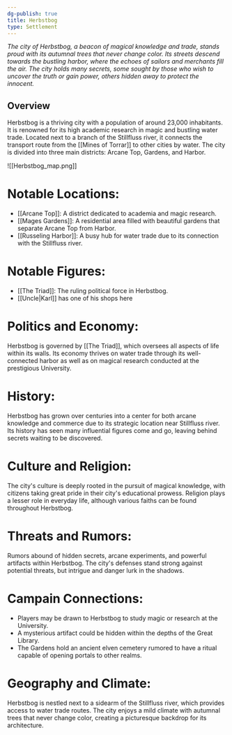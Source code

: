 ```yaml
---
dg-publish: true
title: Herbstbog
type: Settlement
---
```



*The city of Herbstbog, a beacon of magical knowledge and trade, stands proud with its autumnal trees that never change color. Its streets descend towards the bustling harbor, where the echoes of sailors and merchants fill the air. The city holds many secrets, some sought by those who wish to uncover the truth or gain power, others hidden away to protect the innocent.*

## Overview
Herbstbog is a thriving city with a population of around 23,000 inhabitants. It is renowned for its high academic research in magic and bustling water trade. Located next to a branch of the Stillfluss river, it connects the transport route from the [[Mines of Torrar]] to other cities by water. The city is divided into three main districts: Arcane Top, Gardens, and Harbor.

![[Herbstbog_map.png]]


# Notable Locations:
- [[Arcane Top]]: A district dedicated to academia and magic research.
- [[Mages Gardens]]: A residential area filled with beautiful gardens that separate Arcane Top from Harbor.
- [[Russeling Harbor]]: A busy hub for water trade due to its connection with the Stillfluss river.

# Notable Figures:
- [[The Triad]]: The ruling political force in Herbstbog.
- [[Uncle|Karl]] has one of his shops here

# Politics and Economy:
Herbstbog is governed by [[The Triad]], which oversees all aspects of life within its walls. Its economy thrives on water trade through its well-connected harbor as well as on magical research conducted at the prestigious University.

# History:
Herbstbog has grown over centuries into a center for both arcane knowledge and commerce due to its strategic location near Stillfluss river. Its history has seen many influential figures come and go, leaving behind secrets waiting to be discovered.

# Culture and Religion:
The city's culture is deeply rooted in the pursuit of magical knowledge, with citizens taking great pride in their city's educational prowess. Religion plays a lesser role in everyday life, although various faiths can be found throughout Herbstbog.

# Threats and Rumors:
Rumors abound of hidden secrets, arcane experiments, and powerful artifacts within Herbstbog. The city's defenses stand strong against potential threats, but intrigue and danger lurk in the shadows.

# Campain Connections:
- Players may be drawn to Herbstbog to study magic or research at the University.
- A mysterious artifact could be hidden within the depths of the Great Library.
- The Gardens hold an ancient elven cemetery rumored to have a ritual capable of opening portals to other realms.

# Geography and Climate:
Herbstbog is nestled next to a sidearm of the Stillfluss river, which provides access to water trade routes. The city enjoys a mild climate with autumnal trees that never change color, creating a picturesque backdrop for its architecture.

